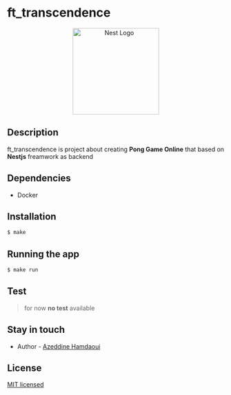 # ft_transcendence

<p align="center">
  <a href="http://nestjs.com/" target="blank"><img src="https://nestjs.com/img/logo-small.svg" width="200" alt="Nest Logo" /></a>
</p>

## Description

ft_transcendence is project about creating **Pong Game Online** that based on **Nestjs** freamwork as backend

## Dependencies
- Docker

## Installation

```bash
$ make
```

## Running the app

```bash
$ make run
```

## Test
> for now **no test** available

## Stay in touch

- Author - [Azeddine Hamdaoui](https://azeddine.xyz)

## License
[MIT licensed](LICENSE)
